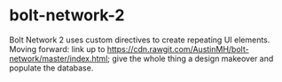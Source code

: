 # bolt-network-2
Bolt Network 2 uses custom directives to create repeating UI elements.
Moving forward: link up to https://cdn.rawgit.com/AustinMH/bolt-network/master/index.html; give the whole thing a design makeover and populate the database.
